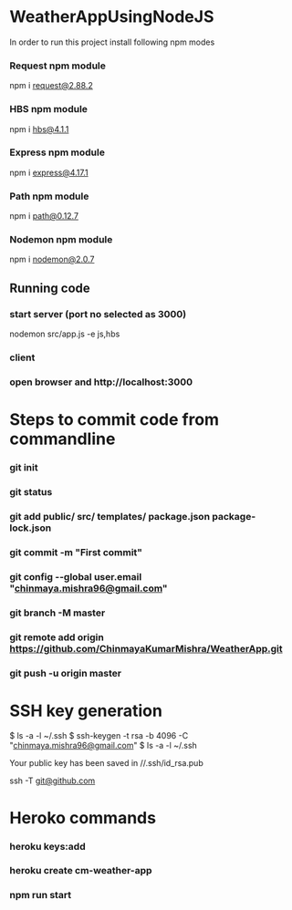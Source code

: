# WeatherAppUsingNodeJS
In order to run this project install following npm modes

### Request npm module
npm i request@2.88.2

### HBS npm module
npm i hbs@4.1.1

### Express npm module
npm i express@4.17.1

### Path npm module
npm i path@0.12.7

### Nodemon npm module
npm i nodemon@2.0.7


## Running code
###  start server (port no selected as 3000)
nodemon src/app.js -e js,hbs

###  client 
### open browser and http://localhost:3000

# Steps to commit code from commandline
### git init
### git status 
### git add public/ src/ templates/ package.json package-lock.json
### git commit -m "First commit"
### git config --global user.email "chinmaya.mishra96@gmail.com"
### git branch -M master
### git remote add origin https://github.com/ChinmayaKumarMishra/WeatherApp.git
### git push -u origin master


# SSH key generation

$ ls -a -l ~/.ssh
$ ssh-keygen -t rsa -b 4096 -C "chinmaya.mishra96@gmail.com"
$ ls -a -l ~/.ssh

Your public key has been saved in /<user path>/.ssh/id_rsa.pub

ssh -T git@github.com

# Heroko commands
### heroku keys:add
### heroku create cm-weather-app
### npm run start

